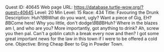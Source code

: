 Quest ID: 40645
Web page URL: https://database.turtle-wow.org/?quest=40645
Level: 20
Min Level: 15
Race: 434
Title: Favouring the Drunk
Description: Huh?$B$BWhat do you want, ugly? Want a piece of Gig, EH?$B$BCome here! Why you little, don't dodge!$B$B<Gig falls on his face.>$B$BHuh? Where in the blazes am I, and who are you? More importantly, got anything to drink? Ah, screw you then pal. Can't a goblin catch a break every now and then? I got some great important news for the law in this town if I were to be offered a cold one.
Objective: Bring Cheap Beer to Gig in Powder Town.
